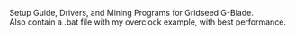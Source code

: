 Setup Guide, Drivers, and Mining Programs for Gridseed G-Blade.<BR> Also contain a .bat file with my overclock example, with best performance.
  

